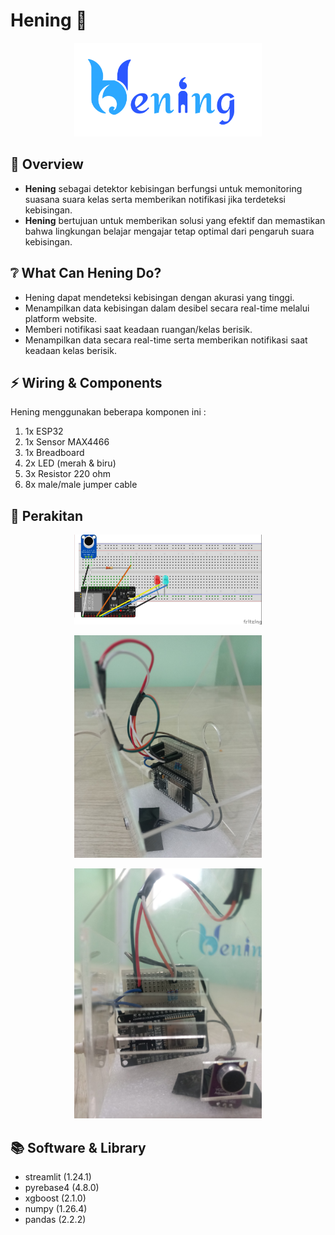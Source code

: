 # Hening 🏫
<p align="center">
  <img src='Logo Hening.png'width=300>
</p>

## 📰 Overview
 - **Hening** sebagai detektor kebisingan berfungsi untuk memonitoring suasana suara kelas serta memberikan notifikasi jika terdeteksi kebisingan.
 - **Hening** bertujuan untuk memberikan solusi yang efektif dan memastikan bahwa lingkungan belajar mengajar tetap optimal dari pengaruh suara kebisingan.

## ❔ What Can Hening Do?
 - Hening dapat mendeteksi kebisingan dengan akurasi yang tinggi.
 - Menampilkan data kebisingan dalam desibel secara real-time melalui platform website.
 - Memberi notifikasi saat keadaan ruangan/kelas berisik.
 - Menampilkan data secara real-time serta memberikan notifikasi saat keadaan kelas berisik.

## ⚡️ Wiring & Components
Hening menggunakan beberapa komponen ini :
1. 1x ESP32 
2. 1x Sensor MAX4466
3. 1x Breadboard
4. 2x LED (merah & biru)
5. 3x Resistor 220 ohm
6. 8x male/male jumper cable

## 🔧 Perakitan
<p align="center">
  <img src='wiring_max4466_bb.jpg'width=300>
</p>
<p align="center">
  <img src='Dlm alat 2.jpeg'width=300>
</p>
<p align="center">
  <img src='Dlm alat 1.jpeg'width=300>
</p>

## 📚 Software & Library
 - streamlit (1.24.1)
 - pyrebase4 (4.8.0)
 - xgboost (2.1.0)
 - numpy (1.26.4)
 - pandas (2.2.2)

